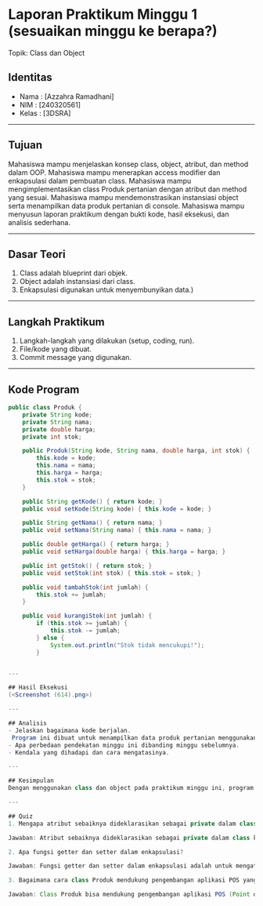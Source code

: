 # Laporan Praktikum Minggu 1 (sesuaikan minggu ke berapa?)
Topik: Class dan Object

## Identitas
- Nama  : [Azzahra Ramadhani]
- NIM   : [240320561]
- Kelas : [3DSRA]

---

## Tujuan
Mahasiswa mampu menjelaskan konsep class, object, atribut, dan method dalam OOP.
Mahasiswa mampu menerapkan access modifier dan enkapsulasi dalam pembuatan class.
Mahasiswa mampu mengimplementasikan class Produk pertanian dengan atribut dan method yang sesuai.
Mahasiswa mampu mendemonstrasikan instansiasi object serta menampilkan data produk pertanian di console.
Mahasiswa mampu menyusun laporan praktikum dengan bukti kode, hasil eksekusi, dan analisis sederhana.

---

## Dasar Teori
1. Class adalah blueprint dari objek.  
2. Object adalah instansiasi dari class.  
3. Enkapsulasi digunakan untuk menyembunyikan data.)

---

## Langkah Praktikum
1. Langkah-langkah yang dilakukan (setup, coding, run).  
2. File/kode yang dibuat.  
3. Commit message yang digunakan.

---

## Kode Program 

```java
public class Produk {
    private String kode;
    private String nama;
    private double harga;
    private int stok;

    public Produk(String kode, String nama, double harga, int stok) {
        this.kode = kode;
        this.nama = nama;
        this.harga = harga;
        this.stok = stok;
    }

    public String getKode() { return kode; }
    public void setKode(String kode) { this.kode = kode; }

    public String getNama() { return nama; }
    public void setNama(String nama) { this.nama = nama; }

    public double getHarga() { return harga; }
    public void setHarga(double harga) { this.harga = harga; }

    public int getStok() { return stok; }
    public void setStok(int stok) { this.stok = stok; }

    public void tambahStok(int jumlah) {
        this.stok += jumlah;
    }

    public void kurangiStok(int jumlah) {
        if (this.stok >= jumlah) {
            this.stok -= jumlah;
        } else {
            System.out.println("Stok tidak mencukupi!");
        }


---

## Hasil Eksekusi
(<Screenshot (614).png>)

---

## Analisis
- Jelaskan bagaimana kode berjalan.  
 Program ini dibuat untuk menampilkan data produk pertanian menggunakan pendekatan berorientasi objek (OOP). Pertama, program mengimpor dua class lain yaitu Produk dari folder model dan CreditBy dari folder util. Class Produk berisi data dan fungsi yang menggambarkan satu produk pertanian, seperti kode, nama, harga, dan stok. Sementara CreditBy digunakan untuk menampilkan identitas pembuat program (nama dan NIM). Di dalam method main, program membuat tiga objek produk dengan cara memanggil konstruktor new Produk(...). Masing-masing produk punya informasi yang berbeda — misalnya Benih Padi IR64, Pupuk Urea 50kg, dan Cangkul Baja. Setelah itu, program menampilkan semua data produk ke layar menggunakan System.out.println. Selanjutnya, program melakukan perubahan stok: p1.kurangiStok(25) → mengurangi stok produk pertama sebanyak 25, p2.kurangiStok(5) → mengurangi stok produk kedua sebanyak 5, p3.tambahStok(10) → menambah stok produk ketiga sebanyak 10. Kemudian program mencetak ulang data produk setelah stok diperbarui agar terlihat perbedaannya. Terakhir, method CreditBy.print("Azzahra Ramadhani", "240320561") dipanggil untuk menampilkan identitas pembuat program sebagai penutup output.
- Apa perbedaan pendekatan minggu ini dibanding minggu sebelumnya.  
- Kendala yang dihadapi dan cara mengatasinya.  

---

## Kesimpulan
Dengan menggunakan class dan object pada praktikum minggu ini, program menjadi lebih terstruktur, mudah dipahami, dan efisien dalam pengelolaan data. Setiap objek memiliki atribut dan perilaku sendiri, sehingga perubahan pada satu bagian tidak memengaruhi bagian lainnya. Selain itu, konsep OOP ini membuat program lebih fleksibel dan mudah dikembangkan untuk kebutuhan yang lebih kompleks di masa mendatang.

---

## Quiz
1. Mengapa atribut sebaiknya dideklarasikan sebagai private dalam class?

Jawaban: Atribut sebaiknya dideklarasikan sebagai private dalam class karena tujuannya untuk melindungi data (data enkapsulasi). Dengan menjadikannya private, atribut hanya bisa diakses dan diubah melalui method khusus (getter dan setter). Hal ini mencegah kode lain secara langsung mengubah data tanpa kendali, yang bisa menyebabkan kesalahan atau inkonsistensi data. Selain itu, cara ini membuat program lebih aman, rapi, dan mudah dipelihara, karena pengembang bisa mengatur bagaimana data diakses dan dimodifikasi tanpa harus mengubah bagian lain dari program.

2. Apa fungsi getter dan setter dalam enkapsulasi?

Jawaban: Fungsi getter dan setter dalam enkapsulasi adalah untuk mengatur akses ke atribut yang bersifat private di dalam class. Getter berfungsi untuk mengambil atau menampilkan nilai dari atribut private. Setter berfungsi untuk mengubah atau menetapkan nilai baru pada atribut tersebut. Dengan cara ini, data di dalam class tetap terlindungi, tapi masih bisa diakses dan diubah secara terkendali. Jadi, getter dan setter membantu menjaga keamanan data sambil tetap memberikan fleksibilitas dalam penggunaannya.

3. Bagaimana cara class Produk mendukung pengembangan aplikasi POS yang lebih kompleks?

Jawaban: Class Produk bisa mendukung pengembangan aplikasi POS (Point of Sale) yang lebih kompleks karena menjadi pondasi utama untuk mengelola data produk di dalam sistem.Dengan class ini, setiap produk memiliki atribut dan perilaku sendiri, seperti kode, nama, harga, dan stok, serta method untuk menambah atau mengurangi stok. Hal ini membuat pengelolaan data menjadi lebih terstruktur dan mudah dikembangkan Misalnya, nanti saat aplikasi POS dikembangkan lebih lanjut, class Produk bisa dengan mudah diperluas untuk menambahkan fitur seperti kategori produk, diskon, pajak, atau integrasi dengan database dan transaksi penjualan. Jadi, class ini membantu sistem POS menjadi modular, mudah dirawat, dan siap dikembangkan lebih lanjut tanpa harus mengubah struktur dasar program.
